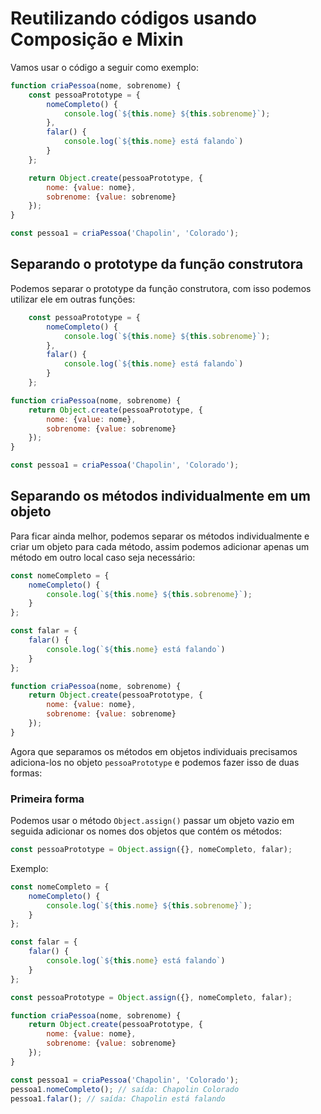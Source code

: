 # Reutilizando códigos usando Composição e Mixin

Vamos usar o código a seguir como exemplo:

```js
function criaPessoa(nome, sobrenome) {
    const pessoaPrototype = {
        nomeCompleto() {
            console.log(`${this.nome} ${this.sobrenome}`);
        },
        falar() {
            console.log(`${this.nome} está falando`)
        }
    };

    return Object.create(pessoaPrototype, {
        nome: {value: nome},
        sobrenome: {value: sobrenome}
    });
}

const pessoa1 = criaPessoa('Chapolin', 'Colorado');
```

## Separando o prototype da função construtora

Podemos separar o prototype da função construtora, com isso podemos utilizar ele em outras funções:

```js
    const pessoaPrototype = {
        nomeCompleto() {
            console.log(`${this.nome} ${this.sobrenome}`);
        },
        falar() {
            console.log(`${this.nome} está falando`)
        }
    };

function criaPessoa(nome, sobrenome) {
    return Object.create(pessoaPrototype, {
        nome: {value: nome},
        sobrenome: {value: sobrenome}
    });
}

const pessoa1 = criaPessoa('Chapolin', 'Colorado');
```

## Separando os métodos individualmente em um objeto

Para ficar ainda melhor, podemos separar os métodos individualmente e criar um objeto para cada método, assim podemos adicionar apenas um método em outro local caso seja necessário:

```js
const nomeCompleto = {
    nomeCompleto() {
        console.log(`${this.nome} ${this.sobrenome}`);
    }
};

const falar = {
    falar() {
        console.log(`${this.nome} está falando`)
    }
};

function criaPessoa(nome, sobrenome) {
    return Object.create(pessoaPrototype, {
        nome: {value: nome},
        sobrenome: {value: sobrenome}
    });
}
```
Agora que separamos os métodos em objetos individuais precisamos adiciona-los no objeto `pessoaPrototype` e podemos fazer isso de duas formas:

### Primeira forma

Podemos usar o método `Object.assign()` passar um objeto vazio em seguida adicionar os nomes dos objetos que contém os métodos:

```js
const pessoaPrototype = Object.assign({}, nomeCompleto, falar);
```

Exemplo:

```js
const nomeCompleto = {
    nomeCompleto() {
        console.log(`${this.nome} ${this.sobrenome}`);
    }
};

const falar = {
    falar() {
        console.log(`${this.nome} está falando`)
    }
};

const pessoaPrototype = Object.assign({}, nomeCompleto, falar);

function criaPessoa(nome, sobrenome) {
    return Object.create(pessoaPrototype, {
        nome: {value: nome},
        sobrenome: {value: sobrenome}
    });
}

const pessoa1 = criaPessoa('Chapolin', 'Colorado');
pessoa1.nomeCompleto(); // saída: Chapolin Colorado
pessoa1.falar(); // saída: Chapolin está falando
```